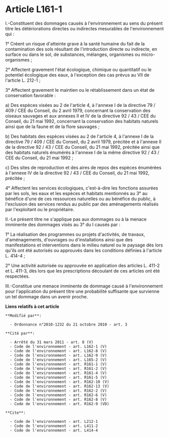 # Article L161-1

I.-Constituent des dommages causés à l'environnement au sens du présent titre les détériorations directes ou indirectes
mesurables de l'environnement qui : 

1° Créent un risque d'atteinte grave à la santé humaine du fait de la contamination des sols résultant de l'introduction
directe ou indirecte, en surface ou dans le sol, de substances, mélanges, organismes ou micro-organismes ; 

2° Affectent gravement l'état écologique, chimique ou quantitatif ou le potentiel écologique des eaux, à l'exception des cas
prévus au VII de l'article L. 212-1 ; 

3° Affectent gravement le maintien ou le rétablissement dans un état de conservation favorable : 

a) Des espèces visées au 2 de l'article 4, à l'annexe I de la directive 79 / 409 / CEE du Conseil, du 2 avril 1979,
concernant la conservation des oiseaux sauvages et aux annexes II et IV de la directive 92 / 43 / CEE du Conseil, du 21 mai
1992, concernant la conservation des habitats naturels ainsi que de la faune et de la flore sauvages ; 

b) Des habitats des espèces visées au 2 de l'article 4, à l'annexe I de la directive 79 / 409 / CEE du Conseil, du 2 avril
1979, précitée et à l'annexe II de la directive 92 / 43 / CEE du Conseil, du 21 mai 1992, précitée ainsi que des habitats
naturels énumérés à l'annexe I de la même directive 92 / 43 / CEE du Conseil, du 21 mai 1992 ; 

c) Des sites de reproduction et des aires de repos des espèces énumérées à l'annexe IV de la directive 92 / 43 / CEE du
Conseil, du 21 mai 1992, précitée ; 

4° Affectent les services écologiques, c'est-à-dire les fonctions assurées par les sols, les eaux et les espèces et habitats
mentionnés au 3° au bénéfice d'une de ces ressources naturelles ou au bénéfice du public, à l'exclusion des services rendus
au public par des aménagements réalisés par l'exploitant ou le propriétaire. 

II.-Le présent titre ne s'applique pas aux dommages ou à la menace imminente des dommages visés au 3° du I causés par : 

1° La réalisation des programmes ou projets d'activités, de travaux, d'aménagements, d'ouvrages ou d'installations ainsi que
des manifestations et interventions dans le milieu naturel ou le paysage dès lors qu'ils ont été autorisés ou approuvés dans
les conditions définies à l'article L. 414-4 ; 

2° Une activité autorisée ou approuvée en application des articles L. 411-2 et L. 411-3, dès lors que les prescriptions
découlant de ces articles ont été respectées. 

III.-Constitue une menace imminente de dommage causé à l'environnement pour l'application du présent titre une probabilité
suffisante que survienne un tel dommage dans un avenir proche.

**Liens relatifs à cet article**

	**Modifié par**:

	  - Ordonnance n°2010-1232 du 21 octobre 2010 - art. 3

	**Cité par**:

	  - Arrêté du 31 mars 2011 - art. 8 (V)
	  - Code de l'environnement - art. L162-1 (V)
	  - Code de l'environnement - art. L162-8 (V)
	  - Code de l'environnement - art. L162-9 (V)
	  - Code de l'environnement - art. L165-2 (V)
	  - Code de l'environnement - art. R161-1 (V)
	  - Code de l'environnement - art. R161-2 (V)
	  - Code de l'environnement - art. R161-4 (V)
	  - Code de l'environnement - art. R161-5 (V)
	  - Code de l'environnement - art. R162-10 (V)
	  - Code de l'environnement - art. R162-13 (V)
	  - Code de l'environnement - art. R162-2 (V)
	  - Code de l'environnement - art. R162-6 (V)
	  - Code de l'environnement - art. R162-8 (V)
	  - Code de l'environnement - art. R162-9 (VD)

	**Cite**:

	  - Code de l'environnement - art. L212-1
	  - Code de l'environnement - art. L411-2
	  - Code de l'environnement - art. L414-4

